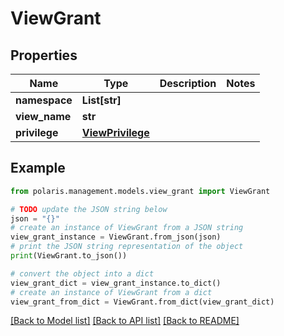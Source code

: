 <!--

 Licensed to the Apache Software Foundation (ASF) under one
 or more contributor license agreements.  See the NOTICE file
 distributed with this work for additional information
 regarding copyright ownership.  The ASF licenses this file
 to you under the Apache License, Version 2.0 (the
 "License"); you may not use this file except in compliance
 with the License.  You may obtain a copy of the License at

   http://www.apache.org/licenses/LICENSE-2.0

 Unless required by applicable law or agreed to in writing,
 software distributed under the License is distributed on an
 "AS IS" BASIS, WITHOUT WARRANTIES OR CONDITIONS OF ANY
 KIND, either express or implied.  See the License for the
 specific language governing permissions and limitations
 under the License.

-->
# ViewGrant


## Properties

Name | Type | Description | Notes
------------ | ------------- | ------------- | -------------
**namespace** | **List[str]** |  | 
**view_name** | **str** |  | 
**privilege** | [**ViewPrivilege**](ViewPrivilege.md) |  | 

## Example

```python
from polaris.management.models.view_grant import ViewGrant

# TODO update the JSON string below
json = "{}"
# create an instance of ViewGrant from a JSON string
view_grant_instance = ViewGrant.from_json(json)
# print the JSON string representation of the object
print(ViewGrant.to_json())

# convert the object into a dict
view_grant_dict = view_grant_instance.to_dict()
# create an instance of ViewGrant from a dict
view_grant_from_dict = ViewGrant.from_dict(view_grant_dict)
```
[[Back to Model list]](../README.md#documentation-for-models) [[Back to API list]](../README.md#documentation-for-api-endpoints) [[Back to README]](../README.md)


